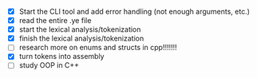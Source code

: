 
- [x] Start the CLI tool and add error handling (not enough arguments, etc.)
- [x] read the entire .ye file
- [x] start the lexical analysis/tokenization
- [x] finish the lexical analysis/tokenization
- [ ] research more on enums and structs in cpp!!!!!!!
- [x] turn tokens into assembly
- [ ] study OOP in C++